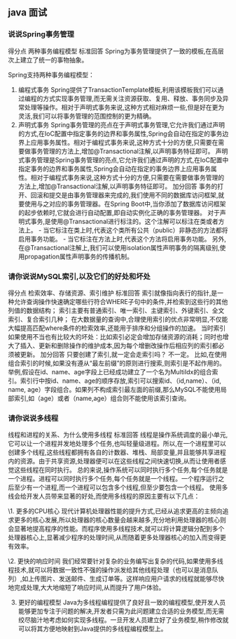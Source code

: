 ## java 面试

### 说说Spring事务管理

得分点 两种事务编程模型 标准回答 Spring为事务管理提供了一致的模板,在高层次上建立了统一的事物抽象。 

Spring支持两种事务编程模型：

1. 编程式事务 Spring提供了TransactionTemplate模板,利用该模板我们可以通过编程的方式实现事务管理,而无需关注资源获取、复用、释放、事务同步及异常处理等操作。相对于声明式事务来说,这种方式相对麻烦一些,但是好在更为灵活,我们可以将事务管理的范围控制的更为精确。
2. 声明式事务 Spring事务管理的亮点在于声明式事务管理,它允许我们通过声明的方式,在IoC配置中指定事务的边界和事务属性,Spring会自动在指定的事务边界上应用事务属性。相对于编程式事务来说,这种方式十分的方便,只需要在需要做事务管理的方法上,增加@Transactional注解,以声明事务特征即可。 声明式事务管理是Spring事务管理的亮点,它允许我们通过声明的方式,在IoC配置中指定事务的边界和事务属性,Spring会自动在指定的事务边界上应用事务属性。相对于编程式事务来说,这种方式十分的方便,只需要在需要做事务管理的方法上,增加@Transactional注解,以声明事务特征即可。 加分回答 事务的打开、回滚和提交是由事务管理器来完成的,我们使用不同的数据库访问框架,就要使用与之对应的事务管理器。在Spring Boot中,当你添加了数据库访问框架的起步依赖时,它就会进行自动配置,即自动实例化正确的事务管理器。 对于声明式事务,是使用@Transactional进行标注的。这个注解可以标注在类或者方法上。 - 当它标注在类上时,代表这个类所有公共（public）非静态的方法都将启用事务功能。 - 当它标注在方法上时,代表这个方法将启用事务功能。 另外,在@Transactional注解上,我们可以使用isolation属性声明事务的隔离级别,使用propagation属性声明事务的传播机制。



### 请你说说MySQL索引,以及它们的好处和坏处

得分点 检索效率、存储资源、索引维护 标准回答 索引就像指向表行的指针,是一种允许查询操作快速确定哪些行符合WHERE子句中的条件,并检索到这些行的其他列值的数据结构； 索引主要有普通索引、唯一索引、主键索引、外键索引、全文索引、复合索引几种； 在大数据量的查询中,合理使用索引的优点非常明显,不仅能大幅提高匹配where条件的检索效率,还能用于排序和分组操作的加速。 当时索引如果使用不当也有比较大的坏处：比如索引必定会增加存储资源的消耗；同时也增大了插入、更新和删除操作的维护成本,因为每个增删改操作后相应列的索引都必须被更新。 加分回答 只要创建了索引,就一定会走索引吗？ 不一定。 比如,在使用组合索引的时候,如果没有遵从“最左前缀”的原则进行搜索,则索引是不起作用的。 举例,假设在id、name、age字段上已经成功建立了一个名为MultiIdx的组合索引。索引行中按id、name、age的顺序存放,索引可以搜索id、（id,name）、（id, name, age）字段组合。如果列不构成索引最左面的前缀,那么MySQL不能使用局部索引,如（age）或者（name,age）组合则不能使用该索引查询。

### 请你说说多线程

 线程和进程的关系、为什么使用多线程 标准回答 线程是操作系统调度的最小单元,它可以让一个进程并发地处理多个任务,也叫轻量级进程。所以,在一个进程里可以创建多个线程,这些线程都拥有各自的计数器、堆栈、局部变量,并且能够共享进程内的资源。由于共享资源,处理器便可以在这些线程之间快速切换,从而让使用者感觉这些线程在同时执行。 总的来说,操作系统可以同时执行多个任务,每个任务就是一个进程。进程可以同时执行多个任务,每个任务就是一个线程。一个程序运行之后至少有一个进程,而一个进程可以包含多个线程,但至少要包含一个线程。 使用多线会给开发人员带来显著的好处,而使用多线程的原因主要有以下几点：

 \1. 更多的CPU核心 现代计算机处理器性能的提升方式,已经从追求更高的主频向追求更多的核心发展,所以处理器的核心数量会越来越多,充分地利用处理器的核心则会显著地提高程序的性能。而程序使用多线程技术,就可以将计算逻辑分配到多个处理器核心上,显著减少程序的处理时间,从而随着更多处理器核心的加入而变得更有效率。

 \2. 更快的响应时间 我们经常要针对复杂的业务编写出复杂的代码,如果使用多线程技术,就可以将数据一致性不强的操作派发给其他线程处理（也可以是消息队列）,如上传图片、发送邮件、生成订单等。这样响应用户请求的线程就能够尽快地完成处理,大大地缩短了响应时间,从而提升了用户体验。 

3. 更好的编程模型 Java为多线程编程提供了良好且一致的编程模型,使开发人员能够更加专注于问题的解决,开发者只需为此问题建立合适的业务模型,而无需绞尽脑汁地考虑如何实现多线程。一旦开发人员建立好了业务模型,稍作修改就可以将其方便地映射到Java提供的多线程编程模型上。